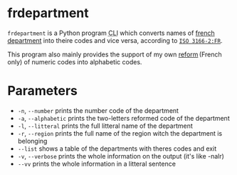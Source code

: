 frdepartment
============

`frdepartment` is a Python program <abbr title="Command Line Interface">CLI</abbr> which converts names of [french department](https://en.wikipedia.org/wiki/French_department) into theire codes and vice versa, according to [`ISO 3166-2:FR`](https://en.wikipedia.org/wiki/ISO_3166-2:FR).

This program also mainly provides the support of my own [reform](http://taniere.info/ordinator/pprojets/departement/) (French only) of numeric codes into alphabetic codes.

# Parameters

+ `-n`,  `--number`     prints the number code of the department
+ `-a`,  `--alphabetic` prints the two-letters reformed code of the department
+ `-l`,  `--litteral`   prints the full litteral name of the department
+ `-r`,  `--region`     prints the full name of the region witch the department is belonging
+ `--list`              shows a table of the departments with theres codes and exit
+ `-v`,  `--verbose`    prints the whole information on the output (it's like -nalr)
+ `--vv`                prints the whole information in a litteral sentence
